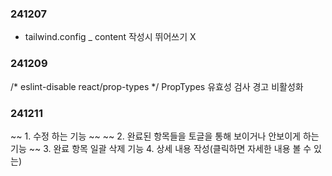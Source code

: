 ### 241207

- tailwind.config _ content 작성시 뛰어쓰기 X


### 241209

/* eslint-disable react/prop-types */
PropTypes 유효성 검사 경고 비활성화


### 241211

~~ 1. 수정 하는 기능 ~~
~~ 2. 완료된 항목들을 토글을 통해 보이거나 안보이게 하는 기능 ~~
3. 완료 항목 일괄 삭제 기능
4. 상세 내용 작성(클릭하면 자세한 내용 볼 수 있는)